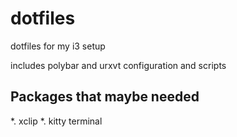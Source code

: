 # dotfiles
dotfiles for my i3 setup

includes polybar and urxvt configuration and scripts

## Packages that maybe needed

*. xclip
*. kitty terminal

